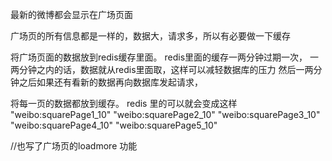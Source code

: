 最新的微博都会显示在广场页面

广场页的所有信息都是一样的，数据大，请求多，所以有必要做一下缓存

将广场页面的数据放到redis缓存里面。
redis里面的缓存一两分钟过期一次，
一两分钟之内的话，数据就从redis里面取，这样可以减轻数据库的压力
然后一两分钟之后如果还有看新的数据再向数据库发起请求，


将每一页的数据都放到缓存。
redis 里的可以就会变成这样
"weibo:squarePage1_10"
"weibo:squarePage2_10"
"weibo:squarePage3_10"
"weibo:squarePage4_10"
"weibo:squarePage5_10"




//也写了广场页的loadmore 功能